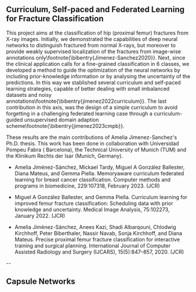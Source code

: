 ## Curriculum, Self-paced and Federated Learning for Fracture Classification

This project aims at the classification of hip (proximal femur) fractures from X-ray images. Initially, we demonstrated the capabilities of deep neural networks to distinguish fractured from normal X-rays, but moreover to provide weakly supervised localization of the fractures from image-wise annotations only\footnote{\bibentry{Jimenez-Sanchez2020}}. Next, since the clinical application calls for a fine-grained classification in 6 classes, we developed a method to guide the optimization of the neural networks by including prior-knowledge information or by analysing the uncertainty of the predictions. In this way we stablished several curriculum and self-paced learning strategies, capable of better dealing with small imbalanced datasets and noisy annotations\footnote{\bibentry{jimenez2022curriculum}}. The last contribution in this axis, was the design of a simple curriculum to avoid forgetting in a challenging federated learning case through a curriculum-guided unsupervised domain adaption scheme\footnote{\bibentry{jimenez2023cmpb}}. 

These results are the main contributions of Amelia Jimenez-Sanchez's Ph.D. thesis. This work has been done in collaboration with  Universidad Pompeu Fabra ( Barcelona), the Technical University of Munich (TUM) and the Klinikum Rechts der Isar (Munich, Germany).

* Amelia Jiménez-Sánchez, Mickael Tardy, Miguel A González Ballester, Diana Mateus, and Gemma Piella. Memoryaware
curriculum federated learning for breast cancer classification. Computer methods and programs in biomedicine,
229:107318, February 2023. (JCR)

* Miguel A González Ballester, and Gemma Piella. Curriculum learning for improved femur fracture classification: Scheduling
data with prior knowledge and uncertainty. Medical Image Analysis, 75:102273, January 2022. (JCR)

* Amelia Jiménez-Sánchez, Anees Kazi, Shadi Albarqouni, Chlodwig Kirchhoff, Peter Biberthaler, Nassir Navab, Sonja
Kirchhoff, and Diana Mateus. Precise proximal femur fracture classification for interactive training and surgical planning.
International Journal of Computer Assisted Radiology and Surgery (IJCARS), 15(5):847–857, 2020. (JCR)

--
## Capsule Networks
